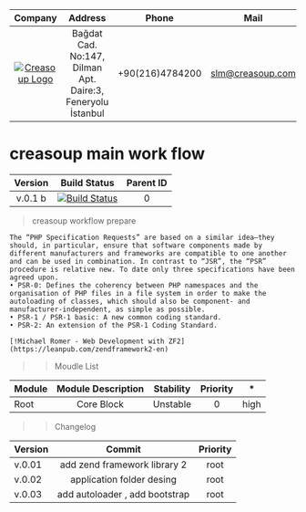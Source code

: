 Company | Address | Phone | Mail |
:------:| :------: | :-----: | :-----: |
[![Creasoup Logo](http://www.creasoup.com/wp-content/uploads/2012/10/logo.png)](http://creasoup.com/) | Bağdat Cad. No:147, Dilman Apt. Daire:3, Feneryolu İstanbul | +90(216)4784200 | [slm@creasoup.com](mailto:slm@creasoup.com) |

# creasoup  main work flow 


Version| Build Status| Parent ID |
:------:|:-----:| :------:|
v.0.1 b |[![Build Status](https://travis-ci.org/kardesyazilim/proper.svg?branch=master)](https://travis-ci.org/kardesyazilim/proper)| 0 |


> creasoup workflow prepare

``` 
The “PHP Specification Requests” are based on a similar idea—they should, in particular, ensure that software components made by different manufacturers and frameworks are compatible to one another and can be used in combination. In contrast to “JSR”, the “PSR” procedure is relative new. To date only three specifications have been agreed upon.
• PSR-0: Defines the coherency between PHP namespaces and the organisation of PHP files in a file system in order to make the autoloading of classes, which should also be component- and manufacturer-independent, as simple as possible.
• PSR-1 / PSR-1 basic: A new common coding standard.
• PSR-2: An extension of the PSR-1 Coding Standard.

[!Michael Romer - Web Development with ZF2](https://leanpub.com/zendframework2-en)

```


>> Moudle List

Module | Module Description | Stability | Priority | * |
:------ | :-------: |  :------: | :-------: |:-----:|
Root | Core Block | Unstable | 0 | high |

>> Changelog

Version  | Commit | Priority |
:-------- | :--------: | :--------: | 
v.0.01 | add zend framework library 2 | root | 
v.0.02 | application folder desing | root |
v.0.03 | add autoloader , add bootstrap | root |
